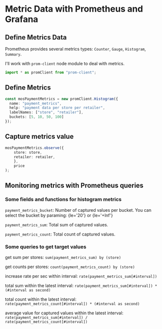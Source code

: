 # Metric Data with Prometheus and Grafana

## Define Metrics Data
Prometheus provides several metrics types: `Counter`, `Gauge`, `Histogram`, `Summary`.

I'll work with `prom-client` node module to deal with metrics.

```typescript
import * as promClient from "prom-client";
```

## Define Metrics
```typescript
const mosPaymentMetrics = new promClient.Histogram({
  name: "payment_metrics",
  help: "payment data per store per retailer",
  labelNames: ["store", "retailer"],
  buckets: [5, 10, 50, 100]
});
```

## Capture metrics value
```typescript
mosPaymentMetrics.observe({
    store: store,
    retailer: retailer,
    },
    price
);
```

## Monitoring metrics with Prometheus queries

### Some fields and functions for histogram metrics
`payment_metrics_bucket`: Number of captured values per bucket. You can select the bucket by paraming: {le='20'} or {le='+Inf'}

`payment_metrics_sum`: Total sum of captured values.

`payment_metrics_count`: Total count of captured values.

### Some queries to get target values
get sum per stores: `sum(payment_metrics_sum) by (store)`

get counts per stores: `count(payment_metrics_count) by (store)`

increase rate per sec within interval: `rate(payment_metrics_sum[#interval])`

total sum within the latest interval: `rate(payment_metrics_sum[#interval]) * (#interval as second)`

total count within the latest interval: `rate(payment_metrics_count[#interval]) * (#interval as second)`

average value for captured values within the latest interval: `rate(payment_metrics_sum[#interval]) / rate(payment_metrics_count[#interval])`